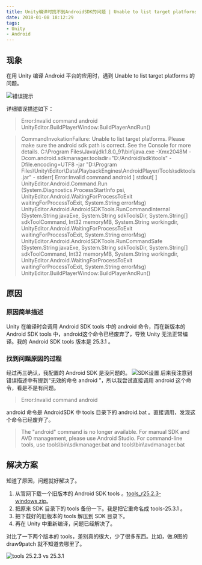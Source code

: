 ```yaml
---
title: Unity编译时找不到AndroidSDK的问题 | Unable to list target platforms
date: 2018-01-08 18:12:29
tags:
- Unity
- Android
---
```

## 现象
在用 Unity 编译 Android 平台的应用时，遇到 Unable to list target platforms 的问题。

![错误提示](http://upload-images.jianshu.io/upload_images/196189-9153d06c787e7c2b.png?imageMogr2/auto-orient/strip%7CimageView2/2/w/1240 "错误提示")<!-- more -->

详细错误描述如下：
> Error:Invalid command android
UnityEditor.BuildPlayerWindow:BuildPlayerAndRun()

> CommandInvokationFailure: Unable to list target platforms. Please make sure the android sdk path is correct. See the Console for more details. 
C:\Program Files\Java\jdk1.8.0_91\bin\java.exe -Xmx2048M -Dcom.android.sdkmanager.toolsdir="D:/Android/sdk\tools" -Dfile.encoding=UTF8 -jar "D:\Program Files\Unity\Editor\Data\PlaybackEngines\AndroidPlayer/Tools\sdktools.jar" -
> stderr[
Error:Invalid command android
]
stdout[
> ]
UnityEditor.Android.Command.Run (System.Diagnostics.ProcessStartInfo psi, UnityEditor.Android.WaitingForProcessToExit waitingForProcessToExit, System.String errorMsg)
UnityEditor.Android.AndroidSDKTools.RunCommandInternal (System.String javaExe, System.String sdkToolsDir, System.String[] sdkToolCommand, Int32 memoryMB, System.String workingdir, UnityEditor.Android.WaitingForProcessToExit waitingForProcessToExit, System.String errorMsg)
UnityEditor.Android.AndroidSDKTools.RunCommandSafe (System.String javaExe, System.String sdkToolsDir, System.String[] sdkToolCommand, Int32 memoryMB, System.String workingdir, UnityEditor.Android.WaitingForProcessToExit waitingForProcessToExit, System.String errorMsg)
UnityEditor.BuildPlayerWindow:BuildPlayerAndRun()

## 原因
### 原因简单描述
Unity 在编译时会调用 Android SDK tools 中的 android 命令，而在新版本的 Android SDK tools 中，android这个命令已经废弃了，导致 Unity 无法正常编译。我的 Android SDK tools 版本是 25.3.1 。
### 找到问题原因的过程
经过再三确认，我配置的 Android SDK 是没问题的。
![SDK设置](http://upload-images.jianshu.io/upload_images/196189-5b2c7c2750b37566.png?imageMogr2/auto-orient/strip%7CimageView2/2/w/1240 "SDK设置")
后来我注意到错误描述中有提到“无效的命令 android ”，所以我尝试直接调用 android 这个命令，看是不是有问题。
> Error:Invalid command android

android 命令是 AndroidSDK 中 tools 目录下的 android.bat 。直接调用，发现这个命令已经废弃了。
> The "android" command is no longer available.
For manual SDK and AVD management, please use Android Studio.
For command-line tools, use
tools\bin\sdkmanager.bat and tools\bin\avdmanager.bat

## 解决方案
知道了原因，问题就好解决了。
1. 从官网下载一个旧版本的 Android SDK tools 。[tools_r25.2.3-windows.zip](https://dl.google.com/android/repository/tools_r25.2.3-windows.zip)。
1. 把原来 SDK 目录下的 tools 备份一下。我是把它重命名成 tools-25.3.1 。
1. 把下载好的旧版本的 tools 解压到 SDK 目录下。
1. 再在 Unity 中重新编译，问题已经解决了。

对比了一下两个版本的 tools，差别真的很大，少了很多东西。比如，做.9图的 draw9patch 就不知道去哪里了。

![tools 25.2.3 vs 25.3.1](http://upload-images.jianshu.io/upload_images/196189-287b910ccfd1f58a.png?imageMogr2/auto-orient/strip%7CimageView2/2/w/1240 "tools 25.2.3 vs 25.3.1")
